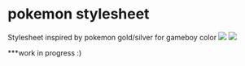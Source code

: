 # pokemon stylesheet
Stylesheet inspired by pokemon gold/silver for gameboy color
<img src=https://cloud.githubusercontent.com/assets/17434033/14050587/6668849e-f293-11e5-9a66-5c4dd51f52d0.png>
<img src=https://cloud.githubusercontent.com/assets/17434033/14050590/6a004baa-f293-11e5-8ec2-e48e7e4aba3a.png>

***work in progress :)

